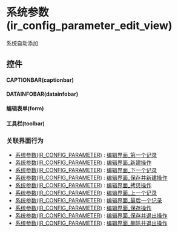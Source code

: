 # 系统参数(ir_config_parameter_edit_view)  <!-- {docsify-ignore-all} -->


系统自动添加



## 控件
#### CAPTIONBAR(captionbar)
#### DATAINFOBAR(datainfobar)
#### 编辑表单(form)
#### 工具栏(toolbar)


### 关联界面行为
  * [系统参数(IR_CONFIG_PARAMETER)](module/base/ir_config_parameter) : [编辑界面_第一个记录](module/base/ir_config_parameter#界面行为)
  * [系统参数(IR_CONFIG_PARAMETER)](module/base/ir_config_parameter) : [编辑界面_新建操作](module/base/ir_config_parameter#界面行为)
  * [系统参数(IR_CONFIG_PARAMETER)](module/base/ir_config_parameter) : [编辑界面_下一个记录](module/base/ir_config_parameter#界面行为)
  * [系统参数(IR_CONFIG_PARAMETER)](module/base/ir_config_parameter) : [编辑界面_保存并新建操作](module/base/ir_config_parameter#界面行为)
  * [系统参数(IR_CONFIG_PARAMETER)](module/base/ir_config_parameter) : [编辑界面_拷贝操作](module/base/ir_config_parameter#界面行为)
  * [系统参数(IR_CONFIG_PARAMETER)](module/base/ir_config_parameter) : [编辑界面_上一个记录](module/base/ir_config_parameter#界面行为)
  * [系统参数(IR_CONFIG_PARAMETER)](module/base/ir_config_parameter) : [编辑界面_最后一个记录](module/base/ir_config_parameter#界面行为)
  * [系统参数(IR_CONFIG_PARAMETER)](module/base/ir_config_parameter) : [编辑界面_保存操作](module/base/ir_config_parameter#界面行为)
  * [系统参数(IR_CONFIG_PARAMETER)](module/base/ir_config_parameter) : [编辑界面_保存并退出操作](module/base/ir_config_parameter#界面行为)
  * [系统参数(IR_CONFIG_PARAMETER)](module/base/ir_config_parameter) : [编辑界面_删除并退出操作](module/base/ir_config_parameter#界面行为)

<script>
 const { createApp } = Vue
  createApp({
    data() {
      return {

      }
    }
  }).use(ElementPlus).mount('#app')
</script>